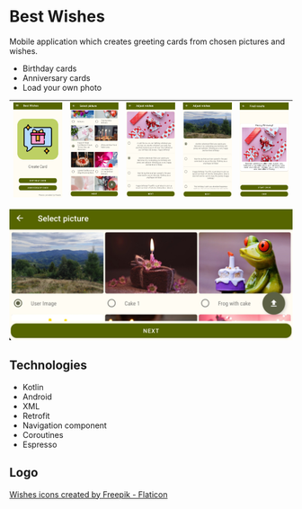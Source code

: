 
# Best Wishes
Mobile application which creates greeting cards from chosen pictures and wishes.
- Birthday cards
- Anniversary cards
- Load your own photo


| ![menu](./app_photos/menu.jpg)      |  ![picture list](./app_photos/picture_list.jpg)  |![wish list](./app_photos/wish_list.jpg)|![wish list](./app_photos/wish_list2.jpg)|![final](./app_photos/final.jpg)|
| --------------------------------------- | --------------------------------------- |--------------------------------------- | ------------------------------ | --------------------------------------- |



![own photo](./app_photos/own_photo.jpg)



## Technologies
- Kotlin
- Android
- XML
- Retrofit
- Navigation component
- Coroutines
- Espresso

## Logo
<a href="https://www.flaticon.com/free-icons/wishes" title="wishes icons">Wishes icons created by Freepik - Flaticon</a>


